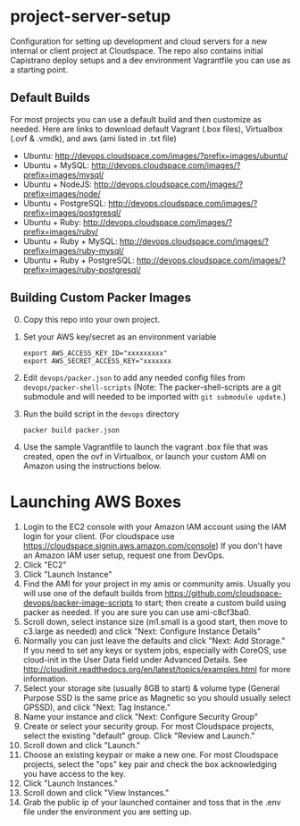 project-server-setup
====================

Configuration for setting up development and cloud servers for a new internal or client project at Cloudspace.  The repo also contains initial Capistrano deploy setups and a dev environment Vagrantfile you can use as a starting point.


## Default Builds

For most projects you can use a default build and then customize as needed.  Here are links to download default Vagrant (.box files), Virtualbox (.ovf & .vmdk), and aws (ami listed in .txt file)

- Ubuntu: http://devops.cloudspace.com/images/?prefix=images/ubuntu/
- Ubuntu + MySQL: http://devops.cloudspace.com/images/?prefix=images/mysql/
- Ubuntu + NodeJS: http://devops.cloudspace.com/images/?prefix=images/node/
- Ubuntu + PostgreSQL: http://devops.cloudspace.com/images/?prefix=images/postgresql/
- Ubuntu + Ruby: http://devops.cloudspace.com/images/?prefix=images/ruby/
- Ubuntu + Ruby + MySQL: http://devops.cloudspace.com/images/?prefix=images/ruby-mysql/
- Ubuntu + Ruby + PostgreSQL: http://devops.cloudspace.com/images/?prefix=images/ruby-postgresql/

## Building Custom Packer Images

0. Copy this repo into your own project.

1. Set your AWS key/secret as an environment variable

    ```
    export AWS_ACCESS_KEY_ID="xxxxxxxxx"
    export AWS_SECRET_ACCESS_KEY="xxxxxxx
    ```

2. Edit `devops/packer.json` to add any needed config files from `devops/packer-shell-scripts`  (Note: The packer-shell-scripts are a git submodule and will needed to be imported with `git submodule update`.)


3. Run the build script in the `devops` directory

    ```
    packer build packer.json
    ```

4. Use the sample Vagrantfile to launch the vagrant .box file that was created, open the ovf in Virtualbox, or launch your custom AMI on Amazon using the instructions below.



# Launching AWS Boxes

1. Login to the EC2 console with your Amazon IAM account using the IAM login for your client.  (For cloudspace use https://cloudspace.signin.aws.amazon.com/console) If you don't have an Amazon IAM user setup, request one from DevOps.
2. Click "EC2"
3. Click "Launch Instance"
4. Find the AMI for your project in my amis or community amis.  Usually you will use one of the default builds from https://github.com/cloudspace-devops/packer-image-scripts to start; then create a custom build using packer as needed.  If you are sure you can use ami-c8cf3ba0.
5. Scroll down, select instance size (m1.small is a good start, then move to c3.large as needed) and click "Next: Configure Instance Details"
6. Normally you can just leave the defaults and click "Next: Add Storage."  If you need to set any keys or system jobs, especially with CoreOS, use cloud-init in the User Data field under Advanced Details.  See http://cloudinit.readthedocs.org/en/latest/topics/examples.html for more information.
7. Select your storage site (usually 8GB to start) & volume type (General Purpose SSD is the same price as Magnetic so you should usually select GPSSD), and click "Next: Tag Instance."
8. Name your instance and click "Next: Configure Security Group"
9. Create or select your security group.  For most Cloudspace projects, select the existing "default" group. Click "Review and Launch."
10. Scroll down and click "Launch."
11. Choose an existing keypair or make a new one.  For most Cloudspace projects, select the "ops" key pair and check the box acknowledging you have access to the key.
12. Click "Launch Instances."
13. Scroll down and click "View Instances."
14. Grab the public ip of your launched container and toss that in the .env file under the environment you are setting up.
